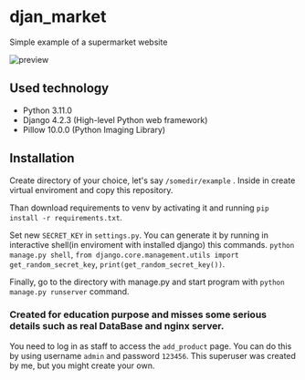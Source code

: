 # djan_market

Simple example of a supermarket website

![preview](djan_market.gif)

## Used technology
* Python 3.11.0
* Django 4.2.3 (High-level Python web framework)
* Pillow 10.0.0 (Python Imaging Library)

## Installation

Create directory of your choice, let's say `/somedir/example` . Inside in create virtual enviroment 
and copy this repository.

Than download requirements to venv by activating it and running `pip install -r requirements.txt`.

Set new `SECRET_KEY` in `settings.py`. You can generate it by running in interactive shell(in enviroment with installed django) this commands.
`python manage.py shell`,
`from django.core.management.utils import get_random_secret_key`,
`print(get_random_secret_key())`.

Finally, go to the directory with manage.py and start program with `python manage.py runserver` command.

### Created for education purpose and misses some serious details such as real DataBase and nginx server.

You need to log in as staff to access the `add_product` page. You can do this by using username `admin` and password `123456`.
This superuser was created by me, but you might create your own.
